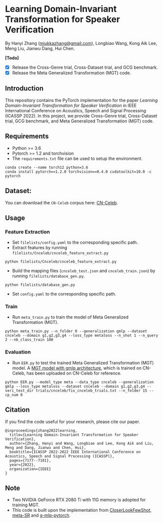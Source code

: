 # Learning Domain-Invariant Transformation for Speaker Verification
 
By Hanyi Zhang (<miukkazhang@gmail.com>), Longbiao Wang, Kong Aik Lee, Meng Liu, Jianwu Dang, Hui Chen.

**\[Todo\]**
- [x] Release the Cross-Genre trial, Cross-Dataset trial, and GCG benchmark.
- [x] Release the Meta Generalized Transformation (MGT) code.

## Introduction
This repository contains the PyTorch implementation for the paper _Learning Domain-Invariant Transformation for Speaker Verification_ in IEEE International Conference on Acoustics, Speech and Signal Processing (ICASSP 2022). In this project, we provide Cross-Genre trial, Cross-Dataset trial, GCG benchmark, and Meta Generalized Transformation (MGT) code.

## Requirements
- Python >= 3.6
- Pytorch >= 1.2 and torchvision
- The `requirements.txt` file can be used to setup the environment.
```
conda create --name torch12 python=3.6
conda install pytorch==1.2.0 torchvision==0.4.0 cudatoolkit=10.0 -c pytorch
```

## Dataset:
You can download the `CN-Celeb` corpus here: [CN-Celeb](http://www.openslr.org/82/).

## Usage
### Feature Extraction
- Set `filelists/config.yaml` to the corresponding specific path.
- Extract features by running `filelists/Cnceleb/cnceleb_feature_extract.py`
```
python filelists/Cnceleb/cnceleb_feature_extract.py
```
- Build the mapping files (`cnceleb_test.json` and `cnceleb_train.json`) by running `filelists/database_gen.py`.
```
python filelists/database_gen.py
```
- Set `config.yaml` to the corresponding specific path.

### Train
- Run `meta_train.py` to train the model of Meta Generalized Transformation (MGT).
```
python meta_train.py --n_folder 0 --generalization gmlp --dataset cnceleb --domain g1,g2,g3,g4 --loss_type metaloss --n_shot 1 --n_query 2 --nb_class_train 100
```
### Evaluation
- Run `EER.py` to test the trained Meta Generalized Transformation (MGT) model. A [MGT model with gmlp architecture](https://drive.google.com/file/d/1-9X-nmgKQE3OO_Z85ygWn079aok8izIz/view?usp=sharing), which is trained on CN-Celeb, has been uploaded on CN-Celeb for reference.
```
python EER.py --model_type meta --data_type cnceleb --generalization gmlp --loss_type metaloss --dataset cnceleb --domain g1,g2,g3,g4 --veri_test_dir trials/cnceleb/fix_cnceleb_trials.txt --n_folder 15 --cp_num 0
```

## Citation
If you find the code useful for your research, please cite our paper.
```
@inproceedings{zhang2022learning,
  title={Learning Domain-Invariant Transformation for Speaker Verification},
  author={Zhang, Hanyi and Wang, Longbiao and Lee, Kong Aik and Liu, Meng and Dang, Jianwu and Chen, Hui},
  booktitle={ICASSP 2022-2022 IEEE International Conference on Acoustics, Speech and Signal Processing (ICASSP)},
  pages={7177--7181},
  year={2022},
  organization={IEEE}
}
```


## Note
- Two NVIDIA GeForce RTX 2080 Ti with 11G memory is adopted for training MGT.
- This code is built upon the implementation from [CloserLookFewShot](https://github.com/wyharveychen/CloserLookFewShot), [meta-SR](https://github.com/seongmin-kye/meta-SR) and [g-mlp-pytorch](https://github.com/lucidrains/g-mlp-pytorch).